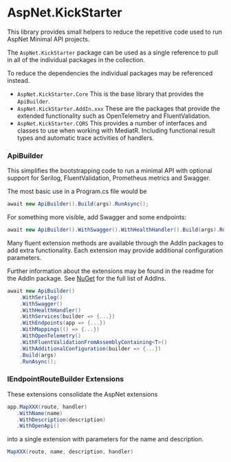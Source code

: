 # AspNet.KickStarter

This library provides small helpers to reduce the repetitive code used to run AspNet Minimal API projects.

The `AspNet.KickStarter` package can be used as a single reference to pull in all of the individual packages in the collection.

To reduce the dependencies the individual packages may be referenced instead.

* `AspNet.KickStarter.Core` This is the base library that provides the `ApiBuilder`.
* `AspNet.KickStarter.AddIn.xxx` These are the packages that provide the extended functionality such as OpenTelemetry and FluentValidation.
* `AspNet.KickStarter.CQRS` This provides a number of interfaces and classes to use when working with MediatR. Including functional result types and automatic trace activities of handlers.

### ApiBuilder

This simplifies the bootstrapping code to run a minimal API with optional support for Serilog, FluentValidation, Prometheus metrics and Swagger.

The most basic use in a Program.cs file would be
```csharp
await new ApiBuilder().Build(args).RunAsync();
```

For something more visible, add Swagger and some endpoints:
```csharp
await new ApiBuilder().WithSwagger().WithHealthHandler().Build(args).RunAsync();
```

Many fluent extension methods are available through the AddIn packages to add extra functionality. Each extension may provide additional configuration parameters.

Further information about the extensions may be found in the readme for the AddIn package. See [NuGet](https://www.nuget.org/packages?q=AspNet.KickStarter) for the full list of AddIns.

```csharp
await new ApiBuilder()
    .WithSerilog()
    .WithSwagger()
    .WithHealthHandler()
    .WithServices(builder => {...})
    .WithEndpoints(app => {...})
    .WithMappings(() => {...})
    .WithOpenTelemetry()
    .WithFluentValidationFromAssemblyContaining<T>()
    .WithAdditionalConfiguration(builder => {...})
    .Build(args)
    .RunAsync();
```


### IEndpointRouteBuilder Extensions

These extensions consolidate the AspNet extensions
```csharp
app.MapXXX(route, handler)
   .WithName(name)
   .WithDescription(description)
   .WithOpenApi()
```
into a single extension with parameters for the name and description.
```csharp
MapXXX(route, name, description, handler)
```